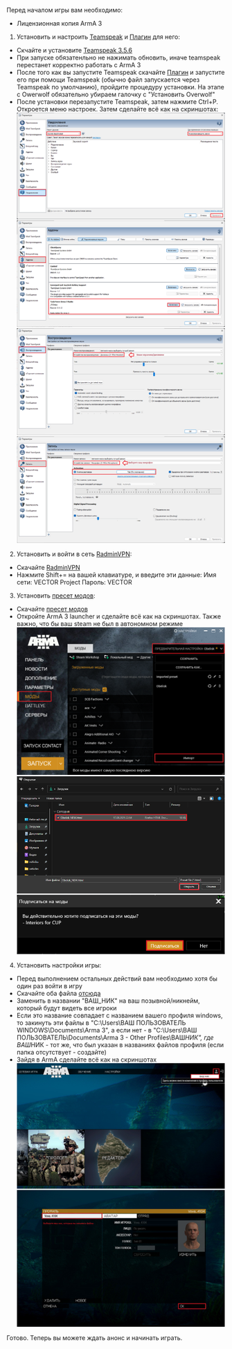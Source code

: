 Перед началом игры вам необходимо:

- Лицензионная копия ArmA 3

1. Установить и настроить [Teamspeak](https://www.filehorse.com/download-teamspeak-client-64/57288/) и [Плагин](https://drive.google.com/file/d/1cjgmEm6q1YBam-dsSgpvoh8qb1Pyprc2/view) для него:

- Скчайте и установите [Teamspeak 3.5.6](https://www.filehorse.com/download-teamspeak-client-64/57288/)
- При запуске обязатенльно не нажимать обновить, иначе teamspeak перестанет корректно работать с ArmA 3
- После того как вы запустите Teamspeak скачайте [Плагин](https://drive.google.com/file/d/1cjgmEm6q1YBam-dsSgpvoh8qb1Pyprc2/view) и запустите его при помощи Teamspeak (обычно файл запускается через Teamspeak по умолчанию), пройдите процедуру установки. На этапе с Owerwolf обязательно убираем галочку с "Установить Overwolf"
- После установки перезапустите Teamspeak, затем нажмите Ctrl+P. Откроется меню настроек. Затем сделайте всё как на скриншотах:
  ![Уведомления](media/Teamspeak/Уведомления.png)
  ![Аддоны](media/Teamspeak/Аддоны.png)
  ![Воспроизведение](media/Teamspeak/Воспроизведение.png)
  ![Запись](media/Teamspeak/Запись.png)

2. Установить и войти в сеть [RadminVPN](https://www.radmin-vpn.com/ru/):

- Скачайте [RadminVPN](https://www.radmin-vpn.com/ru/)
- Нажмите Shift+= на вашей клавиатуре, и введите эти данные:
  Имя сети: VECTOR Project
  Пароль: VECTOR

3. Установить [пресет модов](data/VECTOR.html):

- Скачайте [пресет модов](data/VECTOR.html)
- Откройте ArmA 3 launcher и сделайте всё как на скриншотах. Также важно, что бы ваш steam не был в автономном режиме
  ![Пресет](media/Preset/Пресет.png)
  ![Проводник с пресетом](media/Preset/Проводник_с_пресетом.png)
  ![Диалог](media/Preset/Диалог.png)

4. Установить настройки игры:

- Перед выполнением остальных действий вам необходимо хотя бы один раз войти в игру
- Скачайте оба файла [отсюда](data/Settings/)
- Заменить в названии "ВАШ_НИК" на ваш позывной/никнейм, который будут видеть все игроки
- Если это название совпадает с названием вашего профиля windows, то закинуть эти файлы в "C:\Users\ВАШ ПОЛЬЗОВАТЕЛЬ WINDOWS\Documents\Arma 3", а если нет - в "C:\Users\ВАШ ПОЛЬЗОВАТЕЛЬ\Documents\Arma 3 - Other Profiles\ВАШ*НИК", где ВАШ*НИК - тот же, что был указан в названиях файлов профиля (если папка отсутствует - создайте)
- Зайдя в ArmA сделайте всё как на скриншотах
  ![Откойте свой профиль](media/Profile/Открыть_свой_профиль.png)
  ![Выберите нужный профиль](media/Profile/Выбрать_профиль.png)

Готово. Теперь вы можете ждать анонс и начинать играть.
